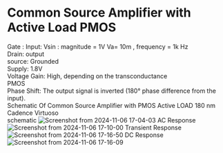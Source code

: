 # Common Source Amplifier with Active Load PMOS <Br>
Gate : Input: Vsin : magnitude = 1V Va= 10m , frequency = 1k Hz <Br>
Drain: output <Br>
source: Grounded <Br>
Supply: 1.8V <Br>
Voltage Gain: High, depending on the transconductance <Br>
PMOS <Br>
Phase Shift: The output signal is inverted (180° phase difference from the input).<Br>
Schematic Of Common Source Amplifier with PMOS Active LOAD 180 nm Cadence Virtuoso <Br>
schematic
![Screenshot from 2024-11-06 17-04-03](https://github.com/user-attachments/assets/7d074c81-e43e-44da-9885-b757b0085c3b)
AC Response
![Screenshot from 2024-11-06 17-10-00](https://github.com/user-attachments/assets/04a7372d-8ad7-4b9d-9d65-64c7ffe61aab)
Transient Response
![Screenshot from 2024-11-06 17-16-50](https://github.com/user-attachments/assets/11358766-0c3d-412a-aaba-ea7bc2774d5f)
DC Response 
![Screenshot from 2024-11-06 17-16-09](https://github.com/user-attachments/assets/d6804965-2f9c-4266-bbe3-054545718ee3)
